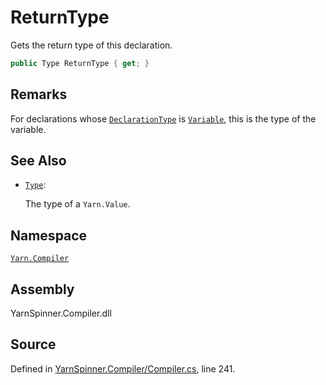 # ReturnType

Gets the return type of this declaration.

```csharp
public Type ReturnType { get; }
```

## Remarks

For declarations whose [`DeclarationType`](declaration.declarationtype.md) is [`Variable`](../declaration.type/declaration.type.variable.md), this is the type of the variable.

## See Also

* [`Type`](../../yarn/type/): 

  The type of a `Yarn.Value`.

## Namespace

[`Yarn.Compiler`](../)

## Assembly

YarnSpinner.Compiler.dll

## Source

Defined in [YarnSpinner.Compiler/Compiler.cs](https://github.com/YarnSpinnerTool/YarnSpinner//blob/develop/YarnSpinner.Compiler/Compiler.cs#L241), line 241.

